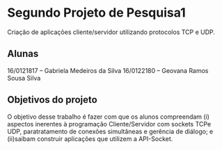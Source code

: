 # Segundo Projeto de Pesquisa1

Criação de aplicações cliente/servidor utilizando protocolos TCP e UDP. 

## Alunas

16/0121817 – Gabriela Medeiros da Silva
16/0122180 – Geovana Ramos Sousa Silva

## Objetivos do projeto 

O  objetivo  desse  trabalho  é fazer  com  que  os  alunos  compreendam (i) aspectos inerentes à  programação Cliente/Servidor com sockets TCPe UDP, paratratamento de conexões simultâneas e gerência de diálogo; e (ii)saibam construir aplicações que utilizem a API-Socket.

